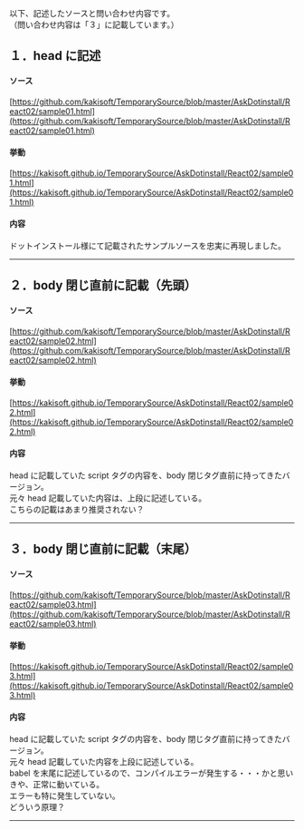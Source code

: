 以下、記述したソースと問い合わせ内容です。<br>
（問い合わせ内容は「３」に記載しています。）<br>



## １．head に記述

#### ソース
[https://github.com/kakisoft/TemporarySource/blob/master/AskDotinstall/React02/sample01.html](https://github.com/kakisoft/TemporarySource/blob/master/AskDotinstall/React02/sample01.html)

#### 挙動
[https://kakisoft.github.io/TemporarySource/AskDotinstall/React02/sample01.html](https://kakisoft.github.io/TemporarySource/AskDotinstall/React02/sample01.html)

#### 内容
ドットインストール様にて記載されたサンプルソースを忠実に再現しました。
__________________________________


## ２．body 閉じ直前に記載（先頭）
#### ソース
[https://github.com/kakisoft/TemporarySource/blob/master/AskDotinstall/React02/sample02.html](https://github.com/kakisoft/TemporarySource/blob/master/AskDotinstall/React02/sample02.html)

#### 挙動
[https://kakisoft.github.io/TemporarySource/AskDotinstall/React02/sample02.html](https://kakisoft.github.io/TemporarySource/AskDotinstall/React02/sample02.html)

#### 内容
head に記載していた script タグの内容を、body 閉じタグ直前に持ってきたバージョン。<br>
元々 head 記載していた内容は、上段に記述している。<br>
こちらの記載はあまり推奨されない？

__________________________________


## ３．body 閉じ直前に記載（末尾）
#### ソース
[https://github.com/kakisoft/TemporarySource/blob/master/AskDotinstall/React02/sample03.html](https://github.com/kakisoft/TemporarySource/blob/master/AskDotinstall/React02/sample03.html)

#### 挙動
[https://kakisoft.github.io/TemporarySource/AskDotinstall/React02/sample03.html](https://kakisoft.github.io/TemporarySource/AskDotinstall/React02/sample03.html)

#### 内容
head に記載していた script タグの内容を、body 閉じタグ直前に持ってきたバージョン。<br>
元々 head 記載していた内容を上段に記述している。<br>
babel を末尾に記述しているので、コンパイルエラーが発生する・・・かと思いきや、正常に動いている。<br>
エラーも特に発生していない。<br>
どういう原理？
__________________________________





